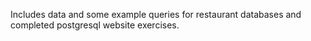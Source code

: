Includes data and some example queries for restaurant databases and completed postgresql website 
exercises.